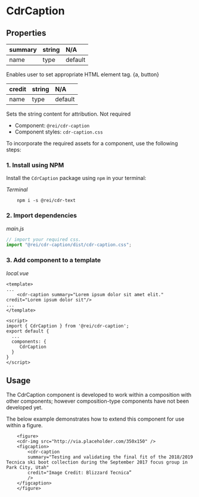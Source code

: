 # CdrCaption
## Properties

| summary | string | N/A     |
|:--------|:-------|:--------|
| name    | type   | default |

Enables user to set appropriate HTML element tag. {a, button}

| credit | string | N/A     |
|:-------|:-------|:--------|
| name   | type   | default |

Sets the string content for attribution. Not required

- Component: `@rei/cdr-caption`
- Component styles: `cdr-caption.css`

To incorporate the required assets for a component, use the following steps:

### 1. Install using NPM

Install the `CdrCaption` package using `npm` in your terminal:

_Terminal_

```terminal
    npm i -s @rei/cdr-text
```

### 2. Import dependencies

_main.js_

```javascript
// import your required css.
import "@rei/cdr-caption/dist/cdr-caption.css";

```

### 3. Add component to a template

_local.vue_

```vue
<template>
...
    <cdr-caption summary="Lorem ipsum dolor sit amet elit." credit="Lorem ipsum dolor sit"/>
...
</template>

<script>
import { CdrCaption } from '@rei/cdr-caption';
export default {
  ...
  components: {
     CdrCaption  
  }
}
</script>
```

## Usage

The CdrCaption component is developed to work within a composition with other components; however composition-type components have not been developed yet.

The below example demonstrates how to extend this component for use within a figure.

```vue
    <figure>
    <cdr-img src="http://via.placeholder.com/350x150" />
    <figcaption>
        <cdr-caption
        summary="Testing and validating the final fit of the 2018/2019 Tecnica ski boot collection during the September 2017 focus group in Park City, Utah"
        credit="Image Credit: Blizzard Tecnica”
        />
    </figcaption>
    </figure>
```
